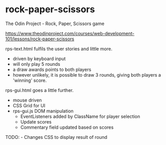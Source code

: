 # rock-paper-scissors
The Odin Project - Rock, Paper, Scissors game

https://www.theodinproject.com/courses/web-development-101/lessons/rock-paper-scissors

rps-text.html fulfils the user stories and little more.
  - driven by keyboard input
  - will only play 5 rounds
  - a draw awards points to both players
  - however unlikely, it is possible to draw 3 rounds, giving both players a 'winning' score.

rps-gui.html goes a little further.
  - mouse driven
  - CSS Grid for UI
  - rps-gui.js DOM manipulation
    - EventListeners added by ClassName for player selection
    - Update scores
    - Commentary field updated based on scores    

TODO:   - Changes CSS to display result of round
